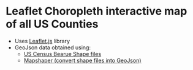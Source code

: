 # Leaflet Choropleth interactive map of all US Counties 

- Uses [Leaflet.js](http://leafletjs.com/) library
- GeoJson data obtained using:
  - [US Census Bearue Shape files](https://www.census.gov/cgi-bin/geo/shapefiles2010/main)
  - [Mapshaper (convert shape files into GeoJson)](http://mapshaper.org/)

